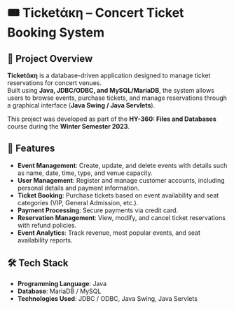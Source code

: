 # 🎟 Ticketάκη – Concert Ticket Booking System  

## 📌 Project Overview  
**Ticketάκη** is a database-driven application designed to manage ticket reservations for concert venues.  
Built using **Java, JDBC/ODBC, and MySQL/MariaDB**, the system allows users to browse events, purchase tickets, and manage reservations through a graphical interface (**Java Swing / Java Servlets**).  

This project was developed as part of the **HY-360: Files and Databases** course during the **Winter Semester 2023**.  

## 🚀 Features  
- **Event Management**: Create, update, and delete events with details such as name, date, time, type, and venue capacity.  
- **User Management**: Register and manage customer accounts, including personal details and payment information.  
- **Ticket Booking**: Purchase tickets based on event availability and seat categories (VIP, General Admission, etc.).  
- **Payment Processing**: Secure payments via credit card.  
- **Reservation Management**: View, modify, and cancel ticket reservations with refund policies.  
- **Event Analytics**: Track revenue, most popular events, and seat availability reports.  

## 🛠️ Tech Stack  
- **Programming Language**: Java  
- **Database**: MariaDB / MySQL  
- **Technologies Used**: JDBC / ODBC, Java Swing, Java Servlets  
